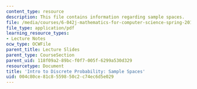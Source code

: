 ```yaml
---
content_type: resource
description: This file contains information regarding sample spaces.
file: /media/courses/6-042j-mathematics-for-computer-science-spring-2015/004c80ce81c8559850c2c74ec6d5e029_MIT6_042JS15_SampleSpaces.pdf
file_type: application/pdf
learning_resource_types:
- Lecture Notes
ocw_type: OCWFile
parent_title: Lecture Slides
parent_type: CourseSection
parent_uid: 118f09a2-89bc-f0f7-005f-6299a530d329
resourcetype: Document
title: 'Intro to Discrete Probability: Sample Spaces'
uid: 004c80ce-81c8-5598-50c2-c74ec6d5e029
---
```

